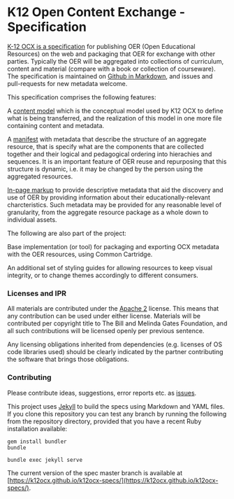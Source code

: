 # K12 Open Content Exchange - Specification

[K-12 OCX is a specification](https://k12ocx.github.io/k12ocx-specs/) for publishing OER (Open Educational Resources) on the web and packaging that OER for exchange with other parties. Typically the OER will be aggregated into collections of curriculum, content and material (compare with a book or collection of courseware). The specification is maintained on [Github in Markdown](https://github.com/K12OCX/k12ocx-specs), and issues and pull-requests for new metadata welcome.

This specification comprises the following features:

A [content model](https://k12ocx.github.io/k12ocx-specs/contentmodel/) which is the conceptual model used by K12 OCX to define what is being transferred, and the realization of this model in one more file containing content and metadata.

A [manifest](https://k12ocx.github.io/k12ocx-specs/manifest/) with metadata that describe the structure of an aggregate resource, that is specify what are the components that are collected together and their logical and pedagogical ordering into hierachies and sequences. It is an important feature of OER reuse and repurposing that this structure is dynamic, i.e. it may be changed by the person using the aggregated resources.

[In-page markup](https://k12ocx.github.io/k12ocx-specs/inpage/) to provide descriptive metadata that aid the discovery and use of OER by providing information about their educationally-relevant charcteristics. Such metadata may be provided for any reasonable level of granularity, from the aggregate resource package as a whole down to individual assets.

The following are also part of the project:

Base implementation (or tool) for packaging and exporting OCX metadata with the OER resources, using Common Cartridge.

An additional set of styling guides for allowing resources to keep visual integrity, or to change themes accordingly to different consumers.

### Licenses and IPR
All materials are contributed under the [Apache 2](https://www.apache.org/licenses/LICENSE-2.0) license. This means that any contribution can be used under either license. Materials will be contributed per copyright title to The Bill and Melinda Gates Foundation, and all such contributions will be licensed openly per previous sentence.

Any licensing obligations inherited from dependencies (e.g. licenses of OS code libraries used) should be clearly indicated by the partner contributing the software that brings those obligations.

### Contributing
Please contribute ideas, suggestions, error reports etc. as [issues](https://github.com/K12OCX/k12ocx-specs/issues).

This project uses [Jekyll](https://jekyllrb.com/) to build the specs using Markdown and YAML files. If you clone this repository you can test any branch by running the following from the repository directory, provided that you have a recent Ruby installation available:

```
gem install bundler
bundle

bundle exec jekyll serve
```

The current version of the spec master branch is available at [https://k12ocx.github.io/k12ocx-specs/](https://k12ocx.github.io/k12ocx-specs/).
